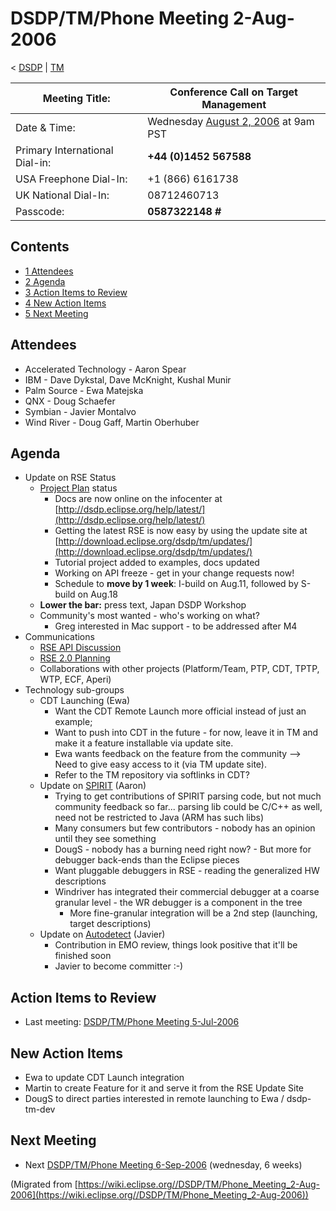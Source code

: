 

DSDP/TM/Phone Meeting 2-Aug-2006
================================

< [DSDP](/DSDP "DSDP")‎ | [TM](/DSDP/TM "DSDP/TM")

| Meeting Title: | **Conference Call on Target Management** |
| --- | --- |
| Date & Time: | Wednesday [August 2, 2006](/index.php?title=August_2,_2006&action=edit&redlink=1 "August 2, 2006 (page does not exist)") at 9am PST |
| Primary International Dial-in: | **+44 (0)1452 567588** |
| USA Freephone Dial-In: | +1 (866) 6161738 |
| UK National Dial-In: | 08712460713 |
| Passcode: | **0587322148 #** |

Contents
--------

*   [1 Attendees](#Attendees)
*   [2 Agenda](#Agenda)
*   [3 Action Items to Review](#Action-Items-to-Review)
*   [4 New Action Items](#New-Action-Items)
*   [5 Next Meeting](#Next-Meeting)

Attendees
---------

*   Accelerated Technology - Aaron Spear
*   IBM - Dave Dykstal, Dave McKnight, Kushal Munir
*   Palm Source - Ewa Matejska
*   QNX - Doug Schaefer
*   Symbian - Javier Montalvo
*   Wind River - Doug Gaff, Martin Oberhuber

Agenda
------

*   Update on RSE Status
    *   [Project Plan](https://www.eclipse.org/dsdp/tm/development/plan.php) status
        *   Docs are now online on the infocenter at [http://dsdp.eclipse.org/help/latest/](http://dsdp.eclipse.org/help/latest/)
        *   Getting the latest RSE is now easy by using the update site at [http://download.eclipse.org/dsdp/tm/updates/](http://download.eclipse.org/dsdp/tm/updates/)
        *   Tutorial project added to examples, docs updated
        *   Working on API freeze - get in your change requests now!
        *   Schedule to **move by 1 week**: I-build on Aug.11, followed by S-build on Aug.18
    *   **Lower the bar:** press text, Japan DSDP Workshop
    *   Community's most wanted - who's working on what?
        *   Greg interested in Mac support - to be addressed after M4
*   Communications
    *   [RSE API Discussion](/RSE_API_Discussion "RSE API Discussion")
    *   [RSE 2.0 Planning](/RSE_2.0_Planning "RSE 2.0 Planning")
    *   Collaborations with other projects (Platform/Team, PTP, CDT, TPTP, WTP, ECF, Aperi)
*   Technology sub-groups
    *   CDT Launching (Ewa)
        *   Want the CDT Remote Launch more official instead of just an example;
        *   Want to push into CDT in the future - for now, leave it in TM and make it a feature installable via update site.
        *   Ewa wants feedback on the feature from the community --> Need to give easy access to it (via TM update site).
        *   Refer to the TM repository via softlinks in CDT?
    *   Update on [SPIRIT](/DSDP/DD/Spirit "DSDP/DD/Spirit") (Aaron)
        *   Trying to get contributions of SPIRIT parsing code, but not much community feedback so far... parsing lib could be C/C++ as well, need not be restricted to Java (ARM has such libs)
        *   Many consumers but few contributors - nobody has an opinion until they see something
        *   DougS - nobody has a burning need right now? - But more for debugger back-ends than the Eclipse pieces
        *   Want pluggable debuggers in RSE - reading the generalized HW descriptions
        *   Windriver has integrated their commercial debugger at a coarse granular level - the WR debugger is a component in the tree
            *   More fine-granular integration will be a 2nd step (launching, target descriptions)
    *   Update on [Autodetect](/DSDP/TM/Autodetect "DSDP/TM/Autodetect") (Javier)
        *   Contribution in EMO review, things look positive that it'll be finished soon
        *   Javier to become committer :-)

Action Items to Review
----------------------

*   Last meeting: [DSDP/TM/Phone Meeting 5-Jul-2006](/DSDP/TM/Phone_Meeting_5-Jul-2006 "DSDP/TM/Phone Meeting 5-Jul-2006")

New Action Items
----------------

*   Ewa to update CDT Launch integration
*   Martin to create Feature for it and serve it from the RSE Update Site
*   DougS to direct parties interested in remote launching to Ewa / dsdp-tm-dev

Next Meeting
------------

*   Next [DSDP/TM/Phone Meeting 6-Sep-2006](/DSDP/TM/Phone_Meeting_6-Sep-2006 "DSDP/TM/Phone Meeting 6-Sep-2006") (wednesday, 6 weeks)


(Migrated from [https://wiki.eclipse.org//DSDP/TM/Phone_Meeting_2-Aug-2006](https://wiki.eclipse.org//DSDP/TM/Phone_Meeting_2-Aug-2006))